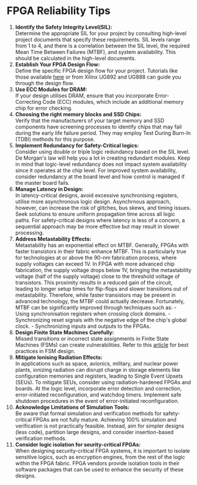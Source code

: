 # FPGA Reliability Tips
  1. **Identify the Safety Integrity Level(SIL):**\
Determine the appropriate SIL for your project by consulting
high-level project documents that specify these requirements. SIL levels
range from 1 to 4, and there is a correlation between the SIL level, the
required Mean Time Between Failures (MTBF), and system availability.
This should be calculated in the high-level documents.
  2. **Establish Your FPGA Design Flow:**\
Define the specific FPGA design flow for your
project. Tutorials like those available
[here](https://xilinx.github.io/xup_fpga_vivado_flow/index.html) or
from Xilinx UG892 and UG888 can guide you through the design flow.
  3. **Use ECC Modules for DRAM:**\
If your design utilises DRAM, ensure
that you incorporate Error-Correcting Code (ECC) modules, which include
an additional memory chip for error checking.
  4. **Choosing the right memory blocks and SSD Chips:**\
Verify that the manufacturers of your
target memory and SSD components have screening processes to identify
chips that may fail during the early life failure period. They may
employ Test During Burn-In (TDBI) methods for this purpose.
  5. **Implement Redundancy for Safety-Critical logics:**\
Consider using double or triple logic redundancy based on the SIL level. De Morgan's
law will help you a lot in creating redundant modules. Keep in mind that
logic-level redundancy does not impact system availability since it
operates at the chip level. For improved system availability, consider
redundancy at the board level and how control is managed if the master
board fails.
  6. **Manage Latency in Design:**\
In latency-critical designs, avoid excessive synchronising registers, utilise more
asynchronous logic design. Asynchrnous approach, however, can increase
the risk of glitches, bus skews, and timing issues. Seek solutions to
ensure uniform propagation time across all logic paths. For
safety-critical designs where latency is less of a concern, a sequential
approach may be more effective but may result in slower processing.
  7. **Address Metastability Effects:**\
Metastability has an exponential effect on MTBF. Generally, FPGAs with faster transistors in their fabric
enhance MTBF. This is particularly true for technologies at or above the
90-nm fabrication process, where supply voltages can exceed 1V. In FPGA
with more advanced chip fabrication, the supply voltage drops below 1V,
bringing the metastability voltage (half of the supply voltage) close to
the threshold voltage of transistors. This proximity results in a
reduced gain of the circuit, leading to longer setup times for
flip-flops and slower transitions out of metastability. Therefore, while
faster transistors may be present in advanced technology, the MTBF could
actually decrease. Fortunately, MTBF can be significantly improved
through techniques such as: - Using synchronisation registers when
crossing clock domains. - Synchronizing reset signals with the negative
edge of the chip's global clock. - Synchronizing inputs and outputs to
the FPGAs.
  8. **Design Finite State Machines Carefully:**\
Missed transitions or incorrect state assignments in Finite State Machines
(FSMs) can create vulnerabilities. Refer to this [article](http://www.sunburst-design.com/papers/CummingsSNUG2019SV_FSM1.pdf) for
best practices in FSM design.
  9. **Mitigate Ionising Radiation Effects:**\
In applications such as space, avionics, military, and
nuclear power plants, ionizing radiation can disrupt charge in storage
elements like configuration memories and registers, leading to Single
Event Upsets (SEUs). To mitigate SEUs, consider using radiation-hardened
FPGAs and boards. At the logic level, incorporate error detection and
correction, error-initiated reconfiguration, and watchdog timers.
Implement safe shutdown procedures in the event of error-initiated
reconfiguration.
  10. **Acknowledge Limitations of Simulation Tools:**\
Be aware that formal simulation and verification methods for
safety-critical FPGAs are not fully mature. Achieving 100% simulation
and verification is not practically feasible. Instead, aim for simpler
designs (less code), partition large designs, and consider
insertion-based verification methods.
  11.  **Consider logic isolation for seurity-critical FPGAs:**\
When designing security-critical FPGA systems, it is important to isolate sensitive
logics, such as encryption engines, from the rest of the logic within
the FPGA fabric. FPGA vendors provide isolation tools in their software
packages that can be used to enhance the security of these designs.
